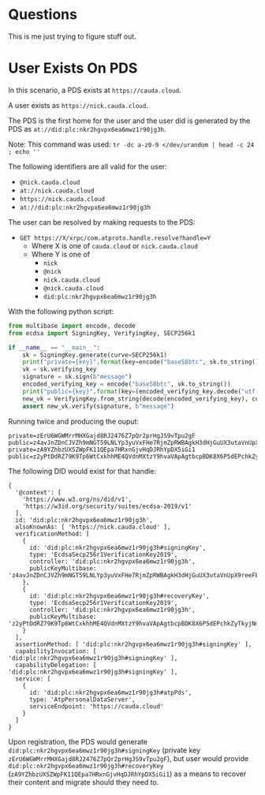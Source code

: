 # Questions

This is me just trying to figure stuff out.

# User Exists On PDS

In this scenario, a PDS exists at `https://cauda.cloud`.

A user exists as `https://nick.cauda.cloud`.

The PDS is the first home for the user and the user did is generated by the PDS as `at://did:plc:nkr2hgvpx6ea6mwz1r90jg3h`.

Note: This command was used: `tr -dc a-z0-9 </dev/urandom | head -c 24 ; echo ''`

The following identifiers are all valid for the user:

* `@nick.cauda.cloud`
* `at://nick.cauda.cloud`
* `https://nick.cauda.cloud`
* `at://did:plc:nkr2hgvpx6ea6mwz1r90jg3h`

The user can be resolved by making requests to the PDS:

* `GET https://X/xrpc/com.atproto.handle.resolve?handle=Y`
  * Where X is one of `cauda.cloud` or `nick.cauda.cloud`
  * Where Y is one of
    * `nick`
    * `@nick`
    * `nick.cauda.cloud`
    * `@nick.cauda.cloud`
    * `did:plc:nkr2hgvpx6ea6mwz1r90jg3h`

With the following python script:

```python
from multibase import encode, decode
from ecdsa import SigningKey, VerifyingKey, SECP256k1

if __name__ == "__main__":
    sk = SigningKey.generate(curve=SECP256k1)
    print("private={key}".format(key=encode("base58btc", sk.to_string()).decode("utf-8")))
    vk = sk.verifying_key
    signature = sk.sign(b"message")
    encoded_verifying_key = encode("base58btc", vk.to_string())
    print("public={key}".format(key=(encoded_verifying_key.decode("utf-8"))))
    new_vk = VerifyingKey.from_string(decode(encoded_verifying_key), curve=SECP256k1)
    assert new_vk.verify(signature, b"message")
```

Running twice and producing the ouput:

```
private=zErU6WGWMrrMHXGajd8RJ2476Z7pQr2prHgJS9vTpu2gF
public=z4avJnZDnCJVZh9mNGT59LNLYp3yuVxFHe7RjmZpRWBAgkH3dHjGuUX3utaVnUpX9reeFEcumjr9cW7Fiw9VfMmZH
private=zA9YZhbzUXSZWpFK11QEpa7HRxnGjvHqDJRhYpDX5iGi1
public=z2yPtDdRZ79K9Tp6WtCxkhhME4QVdnMXtzY9hvaVApAgtbcpBDK8X6P5dEPchkZyTkyjNmyJdMSZvmqViXRzfvk3H
```

The following DID would exist for that handle:

```
{
  '@context': [
    'https://www.w3.org/ns/did/v1',
    'https://w3id.org/security/suites/ecdsa-2019/v1'
  ],
  id: 'did:plc:nkr2hgvpx6ea6mwz1r90jg3h',
  alsoKnownAs: [ 'https://nick.cauda.cloud' ],
  verificationMethod: [
    {
      id: 'did:plc:nkr2hgvpx6ea6mwz1r90jg3h#signingKey',
      type: 'EcdsaSecp256r1VerificationKey2019',
      controller: 'did:plc:nkr2hgvpx6ea6mwz1r90jg3h',
      publicKeyMultibase: 'z4avJnZDnCJVZh9mNGT59LNLYp3yuVxFHe7RjmZpRWBAgkH3dHjGuUX3utaVnUpX9reeFEcumjr9cW7Fiw9VfMmZH'
    },
    {
      id: 'did:plc:nkr2hgvpx6ea6mwz1r90jg3h#recoveryKey',
      type: 'EcdsaSecp256r1VerificationKey2019',
      controller: 'did:plc:nkr2hgvpx6ea6mwz1r90jg3h',
      publicKeyMultibase: 'z2yPtDdRZ79K9Tp6WtCxkhhME4QVdnMXtzY9hvaVApAgtbcpBDK8X6P5dEPchkZyTkyjNmyJdMSZvmqViXRzfvk3H'
    }
  ],
  assertionMethod: [ 'did:plc:nkr2hgvpx6ea6mwz1r90jg3h#signingKey' ],
  capabilityInvocation: [ 'did:plc:nkr2hgvpx6ea6mwz1r90jg3h#signingKey' ],
  capabilityDelegation: [ 'did:plc:nkr2hgvpx6ea6mwz1r90jg3h#signingKey' ],
  service: [
    {
      id: 'did:plc:nkr2hgvpx6ea6mwz1r90jg3h#atpPds',
      type: 'AtpPersonalDataServer',
      serviceEndpoint: 'https://cauda.cloud'
    }
  ]
}
```

Upon registration, the PDS would generate `did:plc:nkr2hgvpx6ea6mwz1r90jg3h#signingKey` (private key `zErU6WGWMrrMHXGajd8RJ2476Z7pQr2prHgJS9vTpu2gF`), but user would provide `did:plc:nkr2hgvpx6ea6mwz1r90jg3h#recoveryKey` (`zA9YZhbzUXSZWpFK11QEpa7HRxnGjvHqDJRhYpDX5iGi1`) as a means to recover their content and migrate should they need to.
